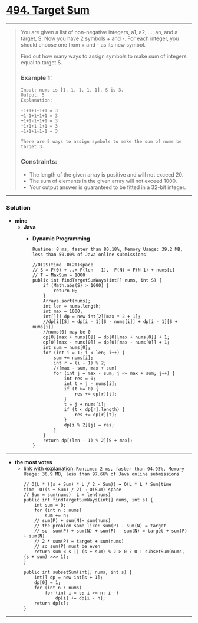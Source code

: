 # [494. Target Sum](https://leetcode.com/problems/target-sum/)
---

> You are given a list of non-negative integers, a1, a2, ..., an, and a target, S. Now you have 2 symbols + and -. For each integer, you should choose one from + and - as its new symbol.
>
> Find out how many ways to assign symbols to make sum of integers equal to target S.
>
> ### Example 1:
> ```
> Input: nums is [1, 1, 1, 1, 1], S is 3.
> Output: 5
> Explanation:
>
> -1+1+1+1+1 = 3
> +1-1+1+1+1 = 3
> +1+1-1+1+1 = 3
> +1+1+1-1+1 = 3
> +1+1+1+1-1 = 3
>
> There are 5 ways to assign symbols to make the sum of nums be target 3.
> ```
>
> ### Constraints:
> * The length of the given array is positive and will not exceed 20.
> * The sum of elements in the given array will not exceed 1000.
> * Your output answer is guaranteed to be fitted in a 32-bit integer.

---


### Solution
* **mine**
  * **Java**
    * **Dynamic Programming** 
      
      `Runtime: 8 ms, faster than 80.18%, Memory Usage: 39.2 MB, less than 50.00% of Java online submissions`
      ```
      //O(2S)time  O(2T)space
      // S = F(0) + ..+ F(len - 1),  F(N) = F(N-1) + nums[i]
      // T = MaxSum = 1000
      public int findTargetSumWays(int[] nums, int S) {
          if (Math.abs(S) > 1000) {
              return 0;
          }
          Arrays.sort(nums);
          int len = nums.length;
          int max = 1000;
          int[][] dp = new int[2][max * 2 + 1];
          //dp[i][S] = dp[i - 1][S - nums[i]] + dp[i - 1][S + nums[i]]
          //nums[0] may be 0
          dp[0][max + nums[0]] = dp[0][max + nums[0]] + 1;
          dp[0][max - nums[0]] = dp[0][max - nums[0]] + 1;
          int sum = nums[0];
          for (int i = 1; i < len; i++) {
              sum += nums[i];
              int r = (i - 1) % 2;
              //[max - sum, max + sum]
              for (int j = max - sum; j <= max + sum; j++) {
                  int res = 0;
                  int t = j - nums[i];
                  if (t >= 0) {
                      res += dp[r][t];
                  }
                  t = j + nums[i];
                  if (t < dp[r].length) {
                      res += dp[r][t];
                  }
                  dp[i % 2][j] = res;
              }
          }
          return dp[(len - 1) % 2][S + max];
      }
      ```

---

* **the most votes**
  * [link with explanation.](https://leetcode.com/problems/target-sum/discuss/97334/Java-(15-ms)-C%2B%2B-(3-ms)-O(ns)-iterative-DP-solution-using-subset-sum-with-explanation)  `Runtime: 2 ms, faster than 94.95%, Memory Usage: 36.9 MB, less than 97.66% of Java online submissions`
    ```
    // O(L * ((s + Sum) * L / 2 - Sum)) → O(L * L * Sum)time    time  O((s + Sum) / 2) → O(Sum) space
    // Sum = sum(nums)  L = len(nums)
    public int findTargetSumWays(int[] nums, int s) {
        int sum = 0;
        for (int n : nums)
            sum += n;
        // sum(P) + sum(N)= sum(nums)
        // the problem same like: sum(P) - sum(N) = target   
        // so  sum(P) + sum(N) + sum(P) - sum(N) = target + sum(P) + sum(N)
        // 2 * sum(P) = target + sum(nums)
        // so sum(P) must be even
        return sum < s || (s + sum) % 2 > 0 ? 0 : subsetSum(nums, (s + sum) >>> 1); 
    }   

    public int subsetSum(int[] nums, int s) {
        int[] dp = new int[s + 1]; 
        dp[0] = 1;
        for (int n : nums)
            for (int i = s; i >= n; i--)
                dp[i] += dp[i - n]; 
        return dp[s];
    }
    ```
  


---

